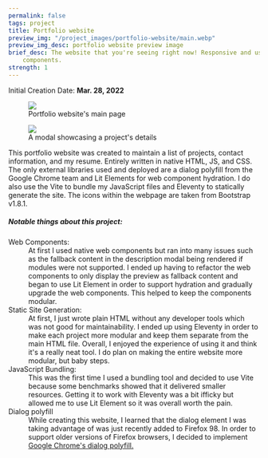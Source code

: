 ```yaml
---
permalink: false
tags: project
title: Portfolio website
preview_img: "/project_images/portfolio-website/main.webp"
preview_img_desc: portfolio website preview image
brief_desc: The website that you're seeing right now! Responsive and uses web
    components.
strength: 1
---
```

Initial Creation Date: **Mar. 28, 2022**

<section class="project-images">
  <figure>
    <img src="{{ '/project_images/portfolio-website/main.webp' | url }}" />
    <figcaption>Portfolio website's main page</figcaption>
  </figure>
  <figure>
    <img
        src="{{ '/project_images/portfolio-website/example-modal.webp' | url }}"
    />
    <figcaption>A modal showcasing a project's details</figcaption>
  </figure>
</section>

This portfolio website was created to maintain a list of projects, contact
information, and my resume. Entirely written in native HTML, JS, and CSS. The
only external libraries used and deployed are a dialog polyfill from the Google
Chrome team and Lit Elements for web component hydration. I do also use the Vite
to bundle my JavaScript files and Eleventy to statically generate the site. The
icons within the webpage are taken from Bootstrap v1.8.1.

##### Notable things about this project:
<dl>
  <dt>Web Components:</dt>
  <dd>
    At first I used native web components but ran into many issues such as the
    fallback content in the description modal being rendered if modules were not
    supported. I ended up having to refactor the web components to only display
    the preview as fallback content and began to use Lit Element in order to
    support hydration and gradually upgrade the web components. This helped to
    keep the components modular.
  </dd>
  <dt>Static Site Generation:</dt>
  <dd>
    At first, I just wrote plain HTML without any developer tools which was not
    good for maintainability. I ended up using Eleventy in order to make each
    project more modular and keep them separate from the main HTML file. Overall,
    I enjoyed the experience of using it and think it's a really neat tool. I do
    plan on making the entire website more modular, but baby steps.
  </dd>
  <dt>JavaScript Bundling:</dt>
  <dd>
    This was the first time I used a bundling tool and decided to use Vite
    because some benchmarks showed that it delivered smaller resources. Getting
    it to work with Eleventy was a bit ifficky but allowed me to use Lit Element
    so it was overall worth the pain.
  </dd>
  <dt>Dialog polyfill</dt>
  <dd>
    While creating this website, I learned that the dialog element I was taking
    advantage of was just recently added to Firefox 98. In order to support
    older versions of Firefox browsers, I decided to implement
    <a href="https://github.com/GoogleChrome/dialog-polyfill">
        Google Chrome's dialog polyfill.
    </a>
  </dd>
</dl>
